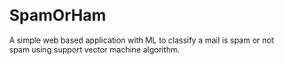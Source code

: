 # SpamOrHam
A simple web based application with ML to classify a mail is spam or not spam using support vector machine algorithm.
